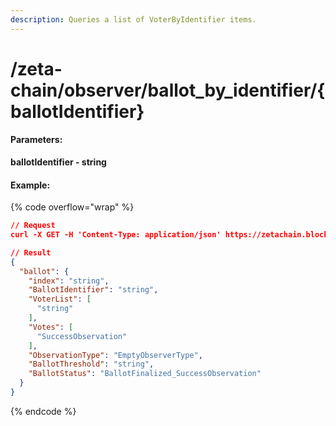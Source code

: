 ```yaml
---
description: Queries a list of VoterByIdentifier items.
---
```


# /zeta-chain/observer/ballot\_by\_identifier/{ballotIdentifier}

#### **Parameters:**

**ballotIdentifier - string**

#### Example:

{% code overflow="wrap" %}
```json
// Request
curl -X GET -H 'Content-Type: application/json' https://zetachain.blockpi.network/lcd/v1/<your-api-key>/zeta-chain/observer/ballot_by_identifier/{ballotIdentifier}

// Result
{
  "ballot": {
    "index": "string",
    "BallotIdentifier": "string",
    "VoterList": [
      "string"
    ],
    "Votes": [
      "SuccessObservation"
    ],
    "ObservationType": "EmptyObserverType",
    "BallotThreshold": "string",
    "BallotStatus": "BallotFinalized_SuccessObservation"
  }
}
```
{% endcode %}
